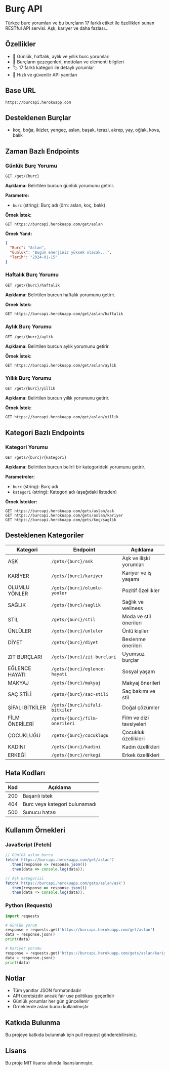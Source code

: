 # Burç API

Türkçe burc yorumları ve bu burçların 17 farklı etiket ile özellikleri sunan RESTful API servisi. Aşk, kariyer ve daha fazlası...

## Özellikler

- 📅 Günlük, haftalık, aylık ve yıllık burc yorumları
- 🌟 Burçların gezegenleri, mottoları ve elementi bilgileri
- 🏷️ 17 farklı kategori ile detaylı yorumlar
- 🚀 Hızlı ve güvenilir API yanıtları

## Base URL

```
https://burcapi.herokuapp.com
```

## Desteklenen Burçlar

- koç, boğa, ikizler, yengeç, aslan, başak, terazi, akrep, yay, oğlak, kova, balık

## Zaman Bazlı Endpoints

### Günlük Burç Yorumu
```
GET /get/{burc}
```

**Açıklama:** Belirtilen burcun günlük yorumunu getirir.

**Parametre:**
- `burc` (string): Burç adı (örn: aslan, koç, balık)

**Örnek İstek:**
```
GET https://burcapi.herokuapp.com/get/aslan
```

**Örnek Yanıt:**
```json
{
  "Burc": "Aslan",
  "Gunluk": "Bugün enerjiniz yüksek olacak...",
  "Tarih": "2024-01-15"
}
```

### Haftalık Burç Yorumu
```
GET /get/{burc}/haftalik
```

**Açıklama:** Belirtilen burcun haftalık yorumunu getirir.

**Örnek İstek:**
```
GET https://burcapi.herokuapp.com/get/aslan/haftalik
```

### Aylık Burç Yorumu
```
GET /get/{burc}/aylik
```

**Açıklama:** Belirtilen burcun aylık yorumunu getirir.

**Örnek İstek:**
```
GET https://burcapi.herokuapp.com/get/aslan/aylik
```

### Yıllık Burç Yorumu
```
GET /get/{burc}/yillik
```

**Açıklama:** Belirtilen burcun yıllık yorumunu getirir.

**Örnek İstek:**
```
GET https://burcapi.herokuapp.com/get/aslan/yillik
```

## Kategori Bazlı Endpoints

### Kategori Yorumu
```
GET /gets/{burc}/{kategori}
```

**Açıklama:** Belirtilen burcun belirli bir kategorideki yorumunu getirir.

**Parametreler:**
- `burc` (string): Burç adı
- `kategori` (string): Kategori adı (aşağıdaki listeden)

**Örnek İstekler:**
```
GET https://burcapi.herokuapp.com/gets/aslan/ask
GET https://burcapi.herokuapp.com/gets/aslan/kariyer
GET https://burcapi.herokuapp.com/gets/koç/saglik
```

## Desteklenen Kategoriler

| Kategori | Endpoint | Açıklama |
|----------|----------|----------|
| AŞK | `/gets/{burc}/ask` | Aşk ve ilişki yorumları |
| KARİYER | `/gets/{burc}/kariyer` | Kariyer ve iş yaşamı |
| OLUMLU YÖNLER | `/gets/{burc}/olumlu-yonler` | Pozitif özellikler |
| SAĞLIK | `/gets/{burc}/saglik` | Sağlık ve wellness |
| STİL | `/gets/{burc}/stil` | Moda ve stil önerileri |
| ÜNLÜLER | `/gets/{burc}/unluler` | Ünlü kişiler |
| DİYET | `/gets/{burc}/diyet` | Beslenme önerileri |
| ZIT BURÇLARI | `/gets/{burc}/zit-burclari` | Uyumsuz burçlar |
| EĞLENCE HAYATI | `/gets/{burc}/eglence-hayati` | Sosyal yaşam |
| MAKYAJ | `/gets/{burc}/makyaj` | Makyaj önerileri |
| SAÇ STİLİ | `/gets/{burc}/sac-stili` | Saç bakımı ve stil |
| ŞİFALI BİTKİLER | `/gets/{burc}/sifali-bitkiler` | Doğal çözümler |
| FİLM ÖNERİLERİ | `/gets/{burc}/film-onerileri` | Film ve dizi tavsiyeleri |
| ÇOCUKLUĞU | `/gets/{burc}/cocuklugu` | Çocukluk özellikleri |
| KADINI | `/gets/{burc}/kadini` | Kadın özellikleri |
| ERKEĞİ | `/gets/{burc}/erkegi` | Erkek özellikleri |

## Hata Kodları

| Kod | Açıklama |
|-----|----------|
| 200 | Başarılı istek |
| 404 | Burc veya kategori bulunamadı |
| 500 | Sunucu hatası |

## Kullanım Örnekleri

### JavaScript (Fetch)
```javascript
// Günlük aslan burcu
fetch('https://burcapi.herokuapp.com/get/aslan')
  .then(response => response.json())
  .then(data => console.log(data));

// Aşk kategorisi
fetch('https://burcapi.herokuapp.com/gets/aslan/ask')
  .then(response => response.json())
  .then(data => console.log(data));
```

### Python (Requests)
```python
import requests

# Günlük yorum
response = requests.get('https://burcapi.herokuapp.com/get/aslan')
data = response.json()
print(data)

# Kariyer yorumu
response = requests.get('https://burcapi.herokuapp.com/gets/aslan/kariyer')
data = response.json()
print(data)
```

## Notlar

- Tüm yanıtlar JSON formatındadır
- API ücretsizdir ancak fair use politikası geçerlidir
- Günlük yorumlar her gün güncellenir
- Örneklerde aslan burcu kullanılmıştır

## Katkıda Bulunma

Bu projeye katkıda bulunmak için pull request gönderebilirsiniz.

## Lisans

Bu proje MIT lisansı altında lisanslanmıştır.
